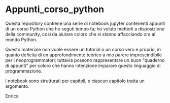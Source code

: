 # Appunti_corso_python
Questa repository contiene una serie di notebook jupyter contenenti appunti di un corso Python che ho seguti tempo fa; ho voluto metterli a disposizione della community, così da aiutare coloro che si stanno affacciando ora al mondo Python.

Questo materiale non vuole essere un tutorial o un corso vero e proprio, in quanto deficita di un approfondimento teorico a mio parere imprescindibile per i neoprogrammatori; tuttavia possono rappresentare un buon "quaderno di appunti" per coloro che hanno intenzione imparare questo linguaggio di programmazione.

I notebook sono strutturati per capitoli, e ciascun capitolo tratta un argomento.


Enrico
